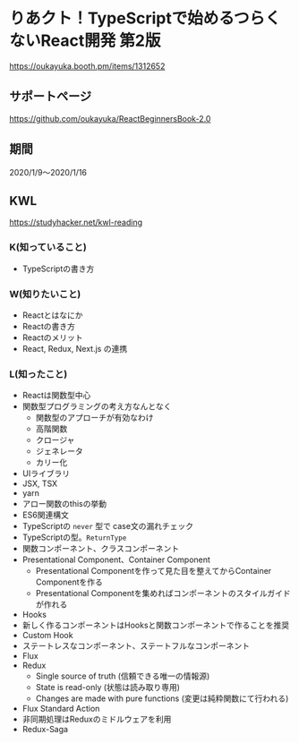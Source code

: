 # りあクト！TypeScriptで始めるつらくないReact開発 第2版

https://oukayuka.booth.pm/items/1312652

## サポートページ

https://github.com/oukayuka/ReactBeginnersBook-2.0

## 期間

2020/1/9〜2020/1/16

## KWL

https://studyhacker.net/kwl-reading

### K(知っていること)

- TypeScriptの書き方

### W(知りたいこと)

- Reactとはなにか
- Reactの書き方
- Reactのメリット
- React, Redux, Next.js の連携

### L(知ったこと)

- Reactは関数型中心
- 関数型プログラミングの考え方なんとなく
  - 関数型のアプローチが有効なわけ
  - 高階関数
  - クロージャ
  - ジェネレータ
  - カリー化
- UIライブラリ
- JSX, TSX
- yarn
- アロー関数のthisの挙動
- ES6関連構文
- TypeScriptの `never` 型で case文の漏れチェック
- TypeScriptの型。`ReturnType`
- 関数コンポーネント、クラスコンポーネント
- Presentational Component、Container Component
  - Presentational Componentを作って見た目を整えてからContainer Componentを作る
  - Presentational Componentを集めればコンポーネントのスタイルガイドが作れる
- Hooks
- 新しく作るコンポーネントはHooksと関数コンポーネントで作ることを推奨
- Custom Hook
- ステートレスなコンポーネント、ステートフルなコンポーネント
- Flux
- Redux
  - Single source of truth (信頼できる唯一の情報源)
  - State is read-only (状態は読み取り専用)
  - Changes are made with pure functions (変更は純粋関数にて行われる)
- Flux Standard Action
- 非同期処理はReduxのミドルウェアを利用
- Redux-Saga
